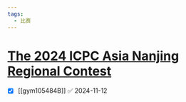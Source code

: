 ```yaml
---
tags:
  - 比赛
---
```

# [The 2024 ICPC Asia Nanjing Regional Contest](https://codeforces.com/gym/105484)

- [x] [[gym105484B]] ✅ 2024-11-12
